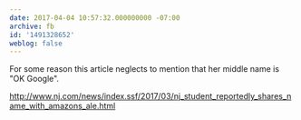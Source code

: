 ```yaml
---
date: 2017-04-04 10:57:32.000000000 -07:00
archive: fb
id: '1491328652'
weblog: false
---
```


For some reason this article neglects to mention that her middle name is "OK Google". 

http://www.nj.com/news/index.ssf/2017/03/nj_student_reportedly_shares_name_with_amazons_ale.html
